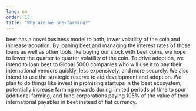 ```yaml
---
lang: en
order: 13
title: "Why are we pre-farming?"
---
```


beet has a novel business model to both, lower volatility of the coin and increase adoption. By loaning beet and managing the interest rates of those loans as well as other tools like buying our stock with beet coins, we hope to lower the quarter to quarter volatility of the coin. To drive adoption, we intend to loan beet to Global 5000 companies who will use it to pay their international vendors quickly, less expensively, and more securely. We also intend to use the strategic reserve to aid development and adoption. We plan to do things like invest in promising startups in the beet ecosystem, potentially increase farming rewards during limited periods of time to spur additional farming, and fund corporations paying 105% of the value of their international payables in beet instead of fiat currency.
